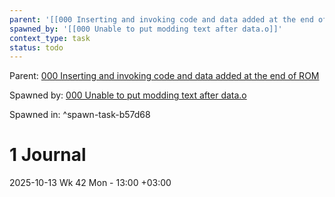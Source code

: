 ```yaml
---
parent: '[[000 Inserting and invoking code and data added at the end of ROM]]'
spawned_by: '[[000 Unable to put modding text after data.o]]'
context_type: task
status: todo
---
```


Parent: [000 Inserting and invoking code and data added at the end of ROM](../000%20Inserting%20and%20invoking%20code%20and%20data%20added%20at%20the%20end%20of%20ROM.md)

Spawned by: [000 Unable to put modding text after data.o](../issues/000%20Unable%20to%20put%20modding%20text%20after%20data.o.md)

Spawned in: [<a name="spawn-task-b57d68" />^spawn-task-b57d68](../issues/000%20Unable%20to%20put%20modding%20text%20after%20data.o.md#spawn-task-b57d68)

# 1 Journal

2025-10-13 Wk 42 Mon - 13:00 +03:00
